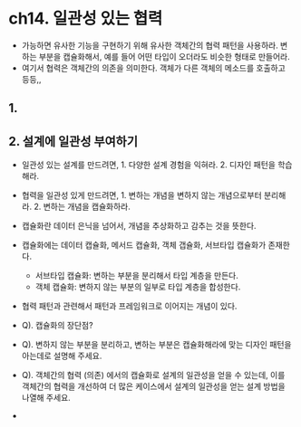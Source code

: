 # ch14. 일관성 있는 협력
- 가능하면 유사한 기능을 구현하기 위해 유사한 객체간의 협력 패턴을 사용하라. 변하는 부분을 캡슐화해서, 예를 들어 어떤 타입이 오더라도 비슷한 형태로 만들어라.
- 여기서 협력은 객체간의 의존을 의미한다. 객체가 다른 객체의 메소드를 호출하고 등등,,
## 1. 
## 2. 설계에 일관성 부여하기
- 일관성 있는 설계를 만드려면, 1. 다양한 설계 경험을 익혀라. 2. 디자인 패턴을 학습해라.
- 협력을 일관성 있게 만드려면, 1. 변하는 개념을 변하지 않는 개념으로부터 분리해라. 2. 변하는 개념을 캡슐화하라.
- 캡슐화란 데이터 은닉을 넘어서, 개념을 추상화하고 감추는 것을 뜻한다.
- 캡슐화에는 데이터 캡슐화, 메서드 캡슐화, 객체 갭슐화, 서브타입 캡슐화가 존재한다.
  - 서브타입 캡슐화: 변하는 부분을 분리해서 타입 계층을 만든다.
  - 객체 캡슐화: 변하지 않는 부분의 일부로 타입 계층을 합성한다.
- 협력 패턴과 관련해서 패턴과 프레임워크로 이어지는 개념이 있다.

- Q). 캡슐화의 장단점?
- Q). 변하지 않는 부분을 분리하고, 변하는 부분은 캡슐화해라에 맞는 디자인 패턴을 아는데로 설명해 주세요.
- Q). 객체간의 협력 (의존) 에서의 캡슐화로 설계의 일관성을 얻을 수 있는데, 이를 객체간의 협력을 개선하여 더 많은 케이스에서 설계의 일관성을 얻는 설계 방법을 나열해 주세요.
- 
